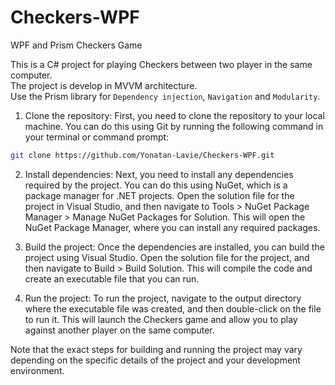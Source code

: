 # Checkers-WPF
WPF and Prism Checkers Game

This is a C# project for playing Checkers between two player in the same computer.  
The project is develop in MVVM architecture.   
Use the Prism library for `Dependency injection`, `Navigation` and `Modularity`.   


1. Clone the repository: First, you need to clone the repository to your local machine. You can do this using Git by running the following command in your terminal or command prompt:
```bash
git clone https://github.com/Yonatan-Lavie/Checkers-WPF.git
```

2. Install dependencies: Next, you need to install any dependencies required by the project. 
You can do this using NuGet, which is a package manager for .NET projects. 
Open the solution file for the project in Visual Studio, and then navigate to Tools > NuGet Package Manager > Manage NuGet Packages for Solution. 
This will open the NuGet Package Manager, where you can install any required packages.

3. Build the project: Once the dependencies are installed, you can build the project using Visual Studio. 
Open the solution file for the project, and then navigate to Build > Build Solution. This will compile the code and create an executable file that you can run.

4. Run the project: To run the project, navigate to the output directory where the executable file was created, and then double-click on the file to run it. 
This will launch the Checkers game and allow you to play against another player on the same computer.

Note that the exact steps for building and running the project may vary depending on the specific details of the project and your development environment.
